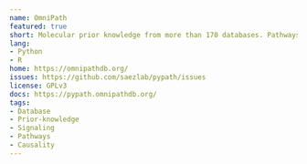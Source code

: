 ```yaml
---
name: OmniPath
featured: true
short: Molecular prior knowledge from more than 170 databases. Pathways, intercellular communication and more.
lang:
- Python
- R
home: https://omnipathdb.org/
issues: https://github.com/saezlab/pypath/issues
license: GPLv3
docs: https://pypath.omnipathdb.org/
tags:
- Database
- Prior-knowledge
- Signaling
- Pathways
- Causality
---
```

